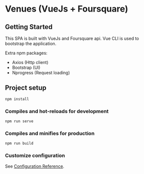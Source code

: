 # Venues (VueJs + Foursquare)

## Getting Started

This SPA is built with VueJs and Foursquare api.
Vue CLI is used to bootstrap the application.

Extra npm packages:
* Axios (Http client)
* Bootstrap (UI)
* Nprogress (Request loading)

## Project setup
```
npm install
```

### Compiles and hot-reloads for development
```
npm run serve
```

### Compiles and minifies for production
```
npm run build
```

### Customize configuration
See [Configuration Reference](https://cli.vuejs.org/config/).
